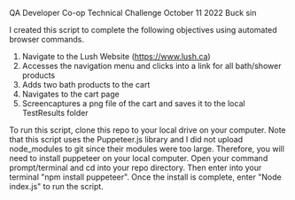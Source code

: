 QA Developer Co-op Technical Challenge
October 11 2022
Buck sin

I created this script to complete the following objectives using automated browser commands. 

1. Navigate to the Lush Website (https://www.lush.ca)
2. Accesses the navigation menu and clicks into a link for all bath/shower products
3. Adds two bath products to the cart
4. Navigates to the cart page
4. Screencaptures a png file of the cart and saves it to the local TestResults folder

To run this script, clone this repo to your local drive on your computer. Note that this script uses the Puppeteer.js library and I did not upload node_modules to git since their modules were too large. Therefore, you will need to install puppeteer on your local computer. Open your command prompt/terminal and cd into your repo directory. Then enter into your terminal "npm install puppeteer". Once the install is complete, enter "Node index.js" to run the script.
